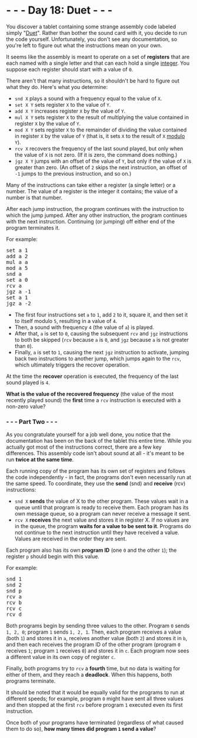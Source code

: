 # - - - Day 18: Duet - - -

You discover a tablet containing some strange assembly code labeled simply "[Duet](https://en.wikipedia.org/wiki/Duet)". Rather than bother the sound card with it, you decide to run the code yourself. Unfortunately, you don't see any documentation, so you're left to figure out what the instructions mean on your own.

It seems like the assembly is meant to operate on a set of **registers** that are each named with a single letter and that can each hold a single [integer](https://en.wikipedia.org/wiki/Integer). You suppose each register should start with a value of ``0``.

There aren't that many instructions, so it shouldn't be hard to figure out what they do. Here's what you determine:

* ``snd X`` plays a sound with a frequency equal to the value of ``X``.
* ``set X Y`` sets register ``X`` to the value of ``Y``.
* ``add X Y`` increases register ``X`` by the value of ``Y``.
* ``mul X Y`` sets register ``X`` to the result of multiplying the value contained in register ``X`` by the value of ``Y``.
* ``mod X Y`` sets register ``X`` to the remainder of dividing the value contained in register ``X`` by the value of ``Y`` (that is, it sets ``X`` to the result of ``X`` [modulo](https://en.wikipedia.org/wiki/Modulo_operation) ``Y``).
* ``rcv X`` recovers the frequency of the last sound played, but only when the value of ``X`` is not zero. (If it is zero, the command does nothing.)
* ``jgz X Y`` jumps with an offset of the value of ``Y``, but only if the value of ``X`` is greater than zero. (An offset of ``2`` skips the next instruction, an offset of ``-1`` jumps to the previous instruction, and so on.)

Many of the instructions can take either a register (a single letter) or a number. The value of a register is the integer it contains; the value of a number is that number.

After each jump instruction, the program continues with the instruction to which the jump jumped. After any other instruction, the program continues with the next instruction. Continuing (or jumping) off either end of the program terminates it.

For example:

<pre>
set a 1
add a 2
mul a a
mod a 5
snd a
set a 0
rcv a
jgz a -1
set a 1
jgz a -2
</pre>

* The first four instructions set ``a`` to ``1``, add ``2`` to it, square it, and then set it to itself modulo ``5``, resulting in a value of ``4``.
* Then, a sound with frequency ``4`` (the value of ``a``) is played.
* After that, ``a`` is set to ``0``, causing the subsequent ``rcv`` and ``jgz`` instructions to both be skipped (``rcv`` because ``a`` is ``0``, and ``jgz`` because ``a`` is not greater than ``0``).
* Finally, ``a`` is set to ``1``, causing the next ``jgz`` instruction to activate, jumping back two instructions to another jump, which jumps again to the ``rcv``, which ultimately triggers the recover operation.

At the time the **recover** operation is executed, the frequency of the last sound played is ``4``.

**What is the value of the recovered frequency** (the value of the most recently played sound) the **first** time a ``rcv`` instruction is executed with a non-zero value?


### - - - Part Two - - -

As you congratulate yourself for a job well done, you notice that the documentation has been on the back of the tablet this entire time. While you actually got most of the instructions correct, there are a few key differences. This assembly code isn't about sound at all - it's meant to be run **twice at the same time**.

Each running copy of the program has its own set of registers and follows the code independently - in fact, the programs don't even necessarily run at the same speed. To coordinate, they use the **send** (snd) and **receive** (rcv) instructions:

* ``snd X`` **sends** the value of X to the other program. These values wait in a queue until that program is ready to receive them. Each program has its own message queue, so a program can never receive a message it sent.
* ``rcv X`` **receives** the next value and stores it in register X. If no values are in the queue, the program **waits for a value to be sent to it**. Programs do not continue to the next instruction until they have received a value. Values are received in the order they are sent.

Each program also has its own **program ID** (one ``0`` and the other ``1``); the register ``p`` should begin with this value.

For example:

<pre>
snd 1
snd 2
snd p
rcv a
rcv b
rcv c
rcv d
</pre>

Both programs begin by sending three values to the other. Program ``0`` sends ``1, 2, 0``; program ``1`` sends ``1, 2, 1``. Then, each program receives a value (both ``1``) and stores it in ``a``, receives another value (both ``2``) and stores it in ``b``, and then each receives the program ID of the other program (program ``0`` receives ``1``; program ``1`` receives ``0``) and stores it in ``c``. Each program now sees a different value in its own copy of register ``c``.

Finally, both programs try to ``rcv`` a **fourth** time, but no data is waiting for either of them, and they reach a **deadlock**. When this happens, both programs terminate.

It should be noted that it would be equally valid for the programs to run at different speeds; for example, program ``0`` might have sent all three values and then stopped at the first ``rcv`` before program ``1`` executed even its first instruction.

Once both of your programs have terminated (regardless of what caused them to do so), **how many times did program ``1`` send a value**?
